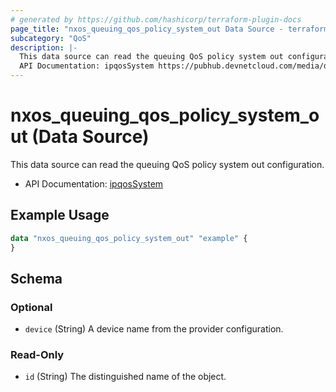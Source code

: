 ```yaml
---
# generated by https://github.com/hashicorp/terraform-plugin-docs
page_title: "nxos_queuing_qos_policy_system_out Data Source - terraform-provider-nxos"
subcategory: "QoS"
description: |-
  This data source can read the queuing QoS policy system out configuration.
  API Documentation: ipqosSystem https://pubhub.devnetcloud.com/media/dme-docs-10-2-2/docs/Qos/ipqos:System/
---
```


# nxos_queuing_qos_policy_system_out (Data Source)

This data source can read the queuing QoS policy system out configuration.

- API Documentation: [ipqosSystem](https://pubhub.devnetcloud.com/media/dme-docs-10-2-2/docs/Qos/ipqos:System/)

## Example Usage

```terraform
data "nxos_queuing_qos_policy_system_out" "example" {
}
```

<!-- schema generated by tfplugindocs -->
## Schema

### Optional

- `device` (String) A device name from the provider configuration.

### Read-Only

- `id` (String) The distinguished name of the object.


